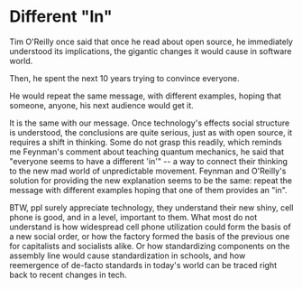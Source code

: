 # Different "In"

Tim O'Reilly once said that once he read about open source, he immediately understood its implications, the gigantic changes it would cause in software world.

Then, he spent the next 10 years trying to convince everyone.

He would repeat the same message, with different examples, hoping that someone, anyone, his next audience would get it.

It is the same with our message. Once technology's effects social structure is understood, the conclusions are quite serious, just as with open source, it requires a shift in thinking. Some do not grasp this readily, which reminds me Feynman's comment about teaching quantum mechanics, he said that "everyone seems to have a different 'in'" -- a way to connect their thinking to the new mad world of unpredictable movement. Feynman and O'Reilly's solution for providing the new explanation seems to be the same: repeat the message with different examples hoping that one of them provides an "in".

BTW, ppl surely appreciate technology, they understand their new shiny, cell phone is good, and in a level, important to them. What most do not understand is how widespread cell phone utilization could form the basis of a new social order, or how the factory formed the basis of the previous one for capitalists and socialists alike. Or how standardizing components on the assembly line would cause standardization in schools, and how reemergence of de-facto standards in today's world can be traced right back to recent changes in tech.
